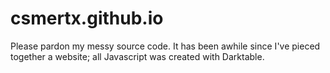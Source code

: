 # <b>csmertx.github.io</b>
Please pardon my messy source code. It has been awhile since I've pieced together a website; all Javascript was created with Darktable.
